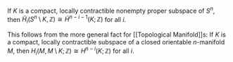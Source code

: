 If $K$ is a compact, locally contractible nonempty proper subspace of $S^n$, then $\tilde{H}_i(S^n\setminus K,\mathbb{Z}) \cong \tilde{H}^{n-i-1}(K;\mathbb{Z})$ for all $i$.

This follows from the more general fact for [[Topological Manifold]]s:
If $K$ is a compact, locally contractible subspace of a closed orientable $n$-manifold $M$, then $H_i(M,M\setminus K;\mathbb{Z}) \cong H^{n-i}(K;\mathbb{Z})$ for all $i$.